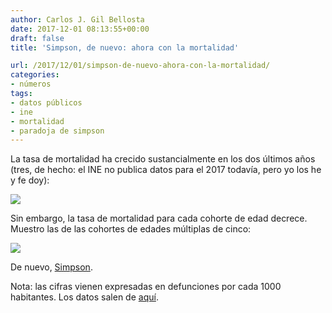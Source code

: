 ```yaml
---
author: Carlos J. Gil Bellosta
date: 2017-12-01 08:13:55+00:00
draft: false
title: 'Simpson, de nuevo: ahora con la mortalidad'

url: /2017/12/01/simpson-de-nuevo-ahora-con-la-mortalidad/
categories:
- números
tags:
- datos públicos
- ine
- mortalidad
- paradoja de simpson
---
```


La tasa de mortalidad ha crecido sustancialmente en los dos últimos años (tres, de hecho: el INE no publica datos para el 2017 todavía, pero yo los he y fe doy):

![](/wp-uploads/2017/11/tasa_bruta_mortalidad.png#center)


Sin embargo, la tasa de mortalidad para cada cohorte de edad decrece. Muestro las de las cohortes de edades múltiplas de cinco:

![](/wp-uploads/2017/11/mortalidad_cohortes.png#center)

De nuevo, [Simpson](https://www.datanalytics.com/tag/paradoja-de-simpson/).

Nota: las cifras vienen expresadas en defunciones por cada 1000 habitantes. Los datos salen de [aquí](http://www.ine.es/dynt3/inebase/index.htm?padre=1153).
